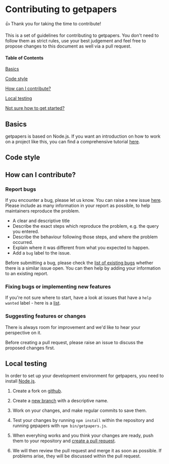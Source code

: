 # Contributing to getpapers

:+1: Thank you for taking the time to contribute!

This is a set of guidelines for contributing to getpapers. You don't need to follow them as strict rules, use your best judgement and feel free to propose changes to this document as well via a pull request.

#### Table of Contents

[Basics](#basics)

[Code style](#code-style)

[How can I contribute?](#how-can-i-contribute?)

[Local testing](#local-testing)

[Not sure how to get started?](#not-sure-how-to-get-started?)


## Basics

getpapers is based on Node.js. If you want an introduction on how to work on a project like this, you can find a comprehensive tutorial [here](http://www.nodebeginner.org/).
 
## Code style


## How can I contribute?

### Report bugs

If you encounter a bug, please let us know. You can raise a new issue [here](https://github.com/ContentMine/getpapers/issues). Please include as many information in your report as possible, to help maintainers reproduce the problem.

* A clear and descriptive title
* Describe the exact steps which reproduce the problem, e.g. the query you entered.
* Describe the behaviour following those steps, and where the problem occurred.
* Explain where it was different from what you expected to happen.
* Add a `bug` label to the issue.

Before submitting a bug, please check the [list of existing bugs](https://github.com/ContentMine/getpapers/issues?q=is%3Aissue+is%3Aopen+label%3Abug) whether there is a similar issue open. You can then help by adding your information to an existing report.

### Fixing bugs or implementing new features

If you're not sure where to start, have a look at issues that have a `help wanted` label - here is a [list](https://github.com/ContentMine/getpapers/issues?q=is%3Aissue+is%3Aopen+label%3A%22help+wanted%22).

### Suggesting features or changes

There is always room for improvement and we'd like to hear your perspective on it.

Before creating a pull request, please raise an issue to discuss the proposed changes first. 

## Local testing

In order to set up your development environment for getpapers, you need to install [Node.js](https://nodejs.org/en/).

1. Create a fork on [github](https://help.github.com/articles/fork-a-repo/).

1. Create a [new branch](https://www.atlassian.com/git/tutorials/using-branches/git-checkout) with a descriptive name.

1. Work on your changes, and make regular commits to save them.

1. Test your changes by running `npm install` within the repository and running gepapers with `npm bin/getpapers.js`.

1. When everyhing works and you think your changes are ready, push them to your repository and [create a pull request](https://www.atlassian.com/git/tutorials/making-a-pull-request).

1. We will then review the pull request and merge it as soon as possible. If problems arise, they will be discussed within the pull request.